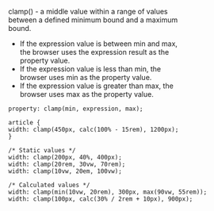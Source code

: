 clamp() - a middle value within a range of values  
between a defined minimum bound and a maximum  
bound.  

- If the expression value is between min and max,  
the browser uses the expression result as the  
property value.
- If the expression value is less than min, the  
browser uses min as the property value.  
- If the expression value is greater than max, the  
browser uses max as the property value.  

```
property: clamp(min, expression, max);  

article {
width: clamp(450px, calc(100% - 15rem), 1200px);
}

/* Static values */
width: clamp(200px, 40%, 400px);
width: clamp(20rem, 30vw, 70rem);
width: clamp(10vw, 20em, 100vw);

/* Calculated values */
width: clamp(min(10vw, 20rem), 300px, max(90vw, 55rem));
width: clamp(100px, calc(30% / 2rem + 10px), 900px);
```
